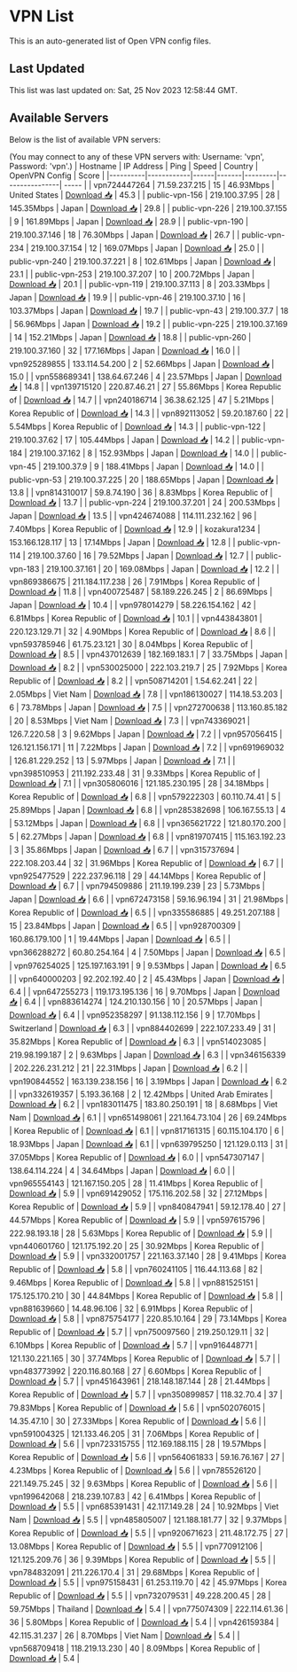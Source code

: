 # VPN List

This is an auto-generated list of Open VPN config files.

## Last Updated

This list was last updated on: Sat, 25 Nov 2023 12:58:44 GMT.

## Available Servers

Below is the list of available VPN servers:

(You may connect to any of these VPN servers with: Username: 'vpn', Password: 'vpn'.)
| Hostname | IP Address | Ping | Speed | Country | OpenVPN Config | Score |
|----------|------------|------|-------|---------|----------------| ----- |
| vpn724447264 | 71.59.237.215 | 15 | 46.93Mbps | United States | [Download 📥](./configs/server_0_US.ovpn) | 45.3 |
| public-vpn-156 | 219.100.37.95 | 28 | 145.35Mbps | Japan | [Download 📥](./configs/server_1_JP.ovpn) | 29.8 |
| public-vpn-226 | 219.100.37.155 | 9 | 161.89Mbps | Japan | [Download 📥](./configs/server_2_JP.ovpn) | 28.9 |
| public-vpn-190 | 219.100.37.146 | 18 | 76.30Mbps | Japan | [Download 📥](./configs/server_3_JP.ovpn) | 26.7 |
| public-vpn-234 | 219.100.37.154 | 12 | 169.07Mbps | Japan | [Download 📥](./configs/server_4_JP.ovpn) | 25.0 |
| public-vpn-240 | 219.100.37.221 | 8 | 102.61Mbps | Japan | [Download 📥](./configs/server_5_JP.ovpn) | 23.1 |
| public-vpn-253 | 219.100.37.207 | 10 | 200.72Mbps | Japan | [Download 📥](./configs/server_6_JP.ovpn) | 20.1 |
| public-vpn-119 | 219.100.37.113 | 8 | 203.33Mbps | Japan | [Download 📥](./configs/server_7_JP.ovpn) | 19.9 |
| public-vpn-46 | 219.100.37.10 | 16 | 103.37Mbps | Japan | [Download 📥](./configs/server_8_JP.ovpn) | 19.7 |
| public-vpn-43 | 219.100.37.7 | 18 | 56.96Mbps | Japan | [Download 📥](./configs/server_9_JP.ovpn) | 19.2 |
| public-vpn-225 | 219.100.37.169 | 14 | 152.21Mbps | Japan | [Download 📥](./configs/server_10_JP.ovpn) | 18.8 |
| public-vpn-260 | 219.100.37.160 | 32 | 177.16Mbps | Japan | [Download 📥](./configs/server_11_JP.ovpn) | 16.0 |
| vpn925289855 | 133.114.54.200 | 2 | 52.66Mbps | Japan | [Download 📥](./configs/server_12_JP.ovpn) | 15.0 |
| vpn558689341 | 138.64.67.246 | 4 | 23.57Mbps | Japan | [Download 📥](./configs/server_13_JP.ovpn) | 14.8 |
| vpn139715120 | 220.87.46.21 | 27 | 55.86Mbps | Korea Republic of | [Download 📥](./configs/server_14_KR.ovpn) | 14.7 |
| vpn240186714 | 36.38.62.125 | 47 | 5.21Mbps | Korea Republic of | [Download 📥](./configs/server_15_KR.ovpn) | 14.3 |
| vpn892113052 | 59.20.187.60 | 22 | 5.54Mbps | Korea Republic of | [Download 📥](./configs/server_16_KR.ovpn) | 14.3 |
| public-vpn-122 | 219.100.37.62 | 17 | 105.44Mbps | Japan | [Download 📥](./configs/server_17_JP.ovpn) | 14.2 |
| public-vpn-184 | 219.100.37.162 | 8 | 152.93Mbps | Japan | [Download 📥](./configs/server_18_JP.ovpn) | 14.0 |
| public-vpn-45 | 219.100.37.9 | 9 | 188.41Mbps | Japan | [Download 📥](./configs/server_19_JP.ovpn) | 14.0 |
| public-vpn-53 | 219.100.37.225 | 20 | 188.65Mbps | Japan | [Download 📥](./configs/server_20_JP.ovpn) | 13.8 |
| vpn814310017 | 59.8.74.190 | 36 | 8.83Mbps | Korea Republic of | [Download 📥](./configs/server_21_KR.ovpn) | 13.7 |
| public-vpn-224 | 219.100.37.201 | 24 | 200.53Mbps | Japan | [Download 📥](./configs/server_22_JP.ovpn) | 13.5 |
| vpn424674088 | 114.111.232.162 | 96 | 7.40Mbps | Korea Republic of | [Download 📥](./configs/server_23_KR.ovpn) | 12.9 |
| kozakura1234 | 153.166.128.117 | 13 | 17.14Mbps | Japan | [Download 📥](./configs/server_24_JP.ovpn) | 12.8 |
| public-vpn-114 | 219.100.37.60 | 16 | 79.52Mbps | Japan | [Download 📥](./configs/server_25_JP.ovpn) | 12.7 |
| public-vpn-183 | 219.100.37.161 | 20 | 169.08Mbps | Japan | [Download 📥](./configs/server_26_JP.ovpn) | 12.2 |
| vpn869386675 | 211.184.117.238 | 26 | 7.91Mbps | Korea Republic of | [Download 📥](./configs/server_27_KR.ovpn) | 11.8 |
| vpn400725487 | 58.189.226.245 | 2 | 86.69Mbps | Japan | [Download 📥](./configs/server_28_JP.ovpn) | 10.4 |
| vpn978014279 | 58.226.154.162 | 42 | 6.81Mbps | Korea Republic of | [Download 📥](./configs/server_29_KR.ovpn) | 10.1 |
| vpn443843801 | 220.123.129.71 | 32 | 4.90Mbps | Korea Republic of | [Download 📥](./configs/server_30_KR.ovpn) | 8.6 |
| vpn593785946 | 61.75.23.121 | 30 | 8.04Mbps | Korea Republic of | [Download 📥](./configs/server_31_KR.ovpn) | 8.5 |
| vpn437012639 | 182.169.183.1 | 7 | 33.75Mbps | Japan | [Download 📥](./configs/server_32_JP.ovpn) | 8.2 |
| vpn530025000 | 222.103.219.7 | 25 | 7.92Mbps | Korea Republic of | [Download 📥](./configs/server_33_KR.ovpn) | 8.2 |
| vpn508714201 | 1.54.62.241 | 22 | 2.05Mbps | Viet Nam | [Download 📥](./configs/server_34_VN.ovpn) | 7.8 |
| vpn186130027 | 114.18.53.203 | 6 | 73.78Mbps | Japan | [Download 📥](./configs/server_35_JP.ovpn) | 7.5 |
| vpn272700638 | 113.160.85.182 | 20 | 8.53Mbps | Viet Nam | [Download 📥](./configs/server_36_VN.ovpn) | 7.3 |
| vpn743369021 | 126.7.220.58 | 3 | 9.62Mbps | Japan | [Download 📥](./configs/server_37_JP.ovpn) | 7.2 |
| vpn957056415 | 126.121.156.171 | 11 | 7.22Mbps | Japan | [Download 📥](./configs/server_38_JP.ovpn) | 7.2 |
| vpn691969032 | 126.81.229.252 | 13 | 5.97Mbps | Japan | [Download 📥](./configs/server_39_JP.ovpn) | 7.1 |
| vpn398510953 | 211.192.233.48 | 31 | 9.33Mbps | Korea Republic of | [Download 📥](./configs/server_40_KR.ovpn) | 7.1 |
| vpn305806016 | 121.185.230.195 | 28 | 34.18Mbps | Korea Republic of | [Download 📥](./configs/server_41_KR.ovpn) | 6.8 |
| vpn579222303 | 60.110.74.41 | 5 | 25.89Mbps | Japan | [Download 📥](./configs/server_42_JP.ovpn) | 6.8 |
| vpn285382698 | 106.167.55.13 | 4 | 53.12Mbps | Japan | [Download 📥](./configs/server_43_JP.ovpn) | 6.8 |
| vpn365621722 | 121.80.170.200 | 5 | 62.27Mbps | Japan | [Download 📥](./configs/server_44_JP.ovpn) | 6.8 |
| vpn819707415 | 115.163.192.23 | 3 | 35.86Mbps | Japan | [Download 📥](./configs/server_45_JP.ovpn) | 6.7 |
| vpn315737694 | 222.108.203.44 | 32 | 31.96Mbps | Korea Republic of | [Download 📥](./configs/server_46_KR.ovpn) | 6.7 |
| vpn925477529 | 222.237.96.118 | 29 | 44.14Mbps | Korea Republic of | [Download 📥](./configs/server_47_KR.ovpn) | 6.7 |
| vpn794509886 | 211.19.199.239 | 23 | 5.73Mbps | Japan | [Download 📥](./configs/server_48_JP.ovpn) | 6.6 |
| vpn672473158 | 59.16.96.194 | 31 | 21.98Mbps | Korea Republic of | [Download 📥](./configs/server_49_KR.ovpn) | 6.5 |
| vpn335586885 | 49.251.207.188 | 15 | 23.84Mbps | Japan | [Download 📥](./configs/server_50_JP.ovpn) | 6.5 |
| vpn928700309 | 160.86.179.100 | 1 | 19.44Mbps | Japan | [Download 📥](./configs/server_51_JP.ovpn) | 6.5 |
| vpn366288272 | 60.80.254.164 | 4 | 7.50Mbps | Japan | [Download 📥](./configs/server_52_JP.ovpn) | 6.5 |
| vpn976254025 | 125.197.163.191 | 9 | 9.53Mbps | Japan | [Download 📥](./configs/server_53_JP.ovpn) | 6.5 |
| vpn640000203 | 92.202.192.40 | 2 | 45.43Mbps | Japan | [Download 📥](./configs/server_54_JP.ovpn) | 6.4 |
| vpn647255273 | 119.173.195.136 | 16 | 9.70Mbps | Japan | [Download 📥](./configs/server_55_JP.ovpn) | 6.4 |
| vpn883614274 | 124.210.130.156 | 10 | 20.57Mbps | Japan | [Download 📥](./configs/server_56_JP.ovpn) | 6.4 |
| vpn952358297 | 91.138.112.156 | 9 | 17.70Mbps | Switzerland | [Download 📥](./configs/server_57_CH.ovpn) | 6.3 |
| vpn884402699 | 222.107.233.49 | 31 | 35.82Mbps | Korea Republic of | [Download 📥](./configs/server_58_KR.ovpn) | 6.3 |
| vpn514023085 | 219.98.199.187 | 2 | 9.63Mbps | Japan | [Download 📥](./configs/server_59_JP.ovpn) | 6.3 |
| vpn346156339 | 202.226.231.212 | 21 | 22.31Mbps | Japan | [Download 📥](./configs/server_60_JP.ovpn) | 6.2 |
| vpn190844552 | 163.139.238.156 | 16 | 3.19Mbps | Japan | [Download 📥](./configs/server_61_JP.ovpn) | 6.2 |
| vpn332619357 | 5.193.36.168 | 2 | 12.42Mbps | United Arab Emirates | [Download 📥](./configs/server_62_AE.ovpn) | 6.2 |
| vpn183011475 | 183.80.250.191 | 18 | 8.68Mbps | Viet Nam | [Download 📥](./configs/server_63_VN.ovpn) | 6.1 |
| vpn651498061 | 221.164.73.104 | 26 | 69.24Mbps | Korea Republic of | [Download 📥](./configs/server_64_KR.ovpn) | 6.1 |
| vpn817161315 | 60.115.104.170 | 6 | 18.93Mbps | Japan | [Download 📥](./configs/server_65_JP.ovpn) | 6.1 |
| vpn639795250 | 121.129.0.113 | 31 | 37.05Mbps | Korea Republic of | [Download 📥](./configs/server_66_KR.ovpn) | 6.0 |
| vpn547307147 | 138.64.114.224 | 4 | 34.64Mbps | Japan | [Download 📥](./configs/server_67_JP.ovpn) | 6.0 |
| vpn965554143 | 121.167.150.205 | 28 | 11.41Mbps | Korea Republic of | [Download 📥](./configs/server_68_KR.ovpn) | 5.9 |
| vpn691429052 | 175.116.202.58 | 32 | 27.12Mbps | Korea Republic of | [Download 📥](./configs/server_69_KR.ovpn) | 5.9 |
| vpn840847941 | 59.12.178.40 | 27 | 44.57Mbps | Korea Republic of | [Download 📥](./configs/server_70_KR.ovpn) | 5.9 |
| vpn597615796 | 222.98.193.18 | 28 | 5.63Mbps | Korea Republic of | [Download 📥](./configs/server_71_KR.ovpn) | 5.9 |
| vpn440601760 | 121.175.192.20 | 25 | 30.92Mbps | Korea Republic of | [Download 📥](./configs/server_72_KR.ovpn) | 5.9 |
| vpn332001757 | 221.163.37.140 | 28 | 9.41Mbps | Korea Republic of | [Download 📥](./configs/server_73_KR.ovpn) | 5.8 |
| vpn760241105 | 116.44.113.68 | 82 | 9.46Mbps | Korea Republic of | [Download 📥](./configs/server_74_KR.ovpn) | 5.8 |
| vpn881525151 | 175.125.170.210 | 30 | 44.84Mbps | Korea Republic of | [Download 📥](./configs/server_75_KR.ovpn) | 5.8 |
| vpn881639660 | 14.48.96.106 | 32 | 6.91Mbps | Korea Republic of | [Download 📥](./configs/server_76_KR.ovpn) | 5.8 |
| vpn875754177 | 220.85.10.164 | 29 | 73.14Mbps | Korea Republic of | [Download 📥](./configs/server_77_KR.ovpn) | 5.7 |
| vpn750097560 | 219.250.129.11 | 32 | 6.10Mbps | Korea Republic of | [Download 📥](./configs/server_78_KR.ovpn) | 5.7 |
| vpn916448771 | 121.130.221.165 | 30 | 37.74Mbps | Korea Republic of | [Download 📥](./configs/server_79_KR.ovpn) | 5.7 |
| vpn483773992 | 220.116.80.168 | 27 | 6.60Mbps | Korea Republic of | [Download 📥](./configs/server_80_KR.ovpn) | 5.7 |
| vpn451643961 | 218.148.187.144 | 28 | 21.44Mbps | Korea Republic of | [Download 📥](./configs/server_81_KR.ovpn) | 5.7 |
| vpn350899857 | 118.32.70.4 | 37 | 79.83Mbps | Korea Republic of | [Download 📥](./configs/server_82_KR.ovpn) | 5.6 |
| vpn502076015 | 14.35.47.10 | 30 | 27.33Mbps | Korea Republic of | [Download 📥](./configs/server_83_KR.ovpn) | 5.6 |
| vpn591004325 | 121.133.46.205 | 31 | 7.06Mbps | Korea Republic of | [Download 📥](./configs/server_84_KR.ovpn) | 5.6 |
| vpn723315755 | 112.169.188.115 | 28 | 19.57Mbps | Korea Republic of | [Download 📥](./configs/server_85_KR.ovpn) | 5.6 |
| vpn564061833 | 59.16.76.167 | 27 | 4.23Mbps | Korea Republic of | [Download 📥](./configs/server_86_KR.ovpn) | 5.6 |
| vpn785526120 | 221.149.75.245 | 32 | 9.63Mbps | Korea Republic of | [Download 📥](./configs/server_87_KR.ovpn) | 5.6 |
| vpn199642068 | 218.239.107.83 | 42 | 6.41Mbps | Korea Republic of | [Download 📥](./configs/server_88_KR.ovpn) | 5.5 |
| vpn685391431 | 42.117.149.28 | 24 | 10.92Mbps | Viet Nam | [Download 📥](./configs/server_89_VN.ovpn) | 5.5 |
| vpn485805007 | 121.188.181.77 | 32 | 9.37Mbps | Korea Republic of | [Download 📥](./configs/server_90_KR.ovpn) | 5.5 |
| vpn920671623 | 211.48.172.75 | 27 | 13.08Mbps | Korea Republic of | [Download 📥](./configs/server_91_KR.ovpn) | 5.5 |
| vpn770912106 | 121.125.209.76 | 36 | 9.39Mbps | Korea Republic of | [Download 📥](./configs/server_92_KR.ovpn) | 5.5 |
| vpn784832091 | 211.226.170.4 | 31 | 29.68Mbps | Korea Republic of | [Download 📥](./configs/server_93_KR.ovpn) | 5.5 |
| vpn975158431 | 61.253.119.70 | 42 | 45.97Mbps | Korea Republic of | [Download 📥](./configs/server_94_KR.ovpn) | 5.5 |
| vpn732079531 | 49.228.200.45 | 28 | 59.75Mbps | Thailand | [Download 📥](./configs/server_95_TH.ovpn) | 5.4 |
| vpn775074309 | 222.114.61.36 | 36 | 5.80Mbps | Korea Republic of | [Download 📥](./configs/server_96_KR.ovpn) | 5.4 |
| vpn426159384 | 42.115.31.237 | 26 | 8.70Mbps | Viet Nam | [Download 📥](./configs/server_97_VN.ovpn) | 5.4 |
| vpn568709418 | 118.219.13.230 | 40 | 8.09Mbps | Korea Republic of | [Download 📥](./configs/server_98_KR.ovpn) | 5.4 |
